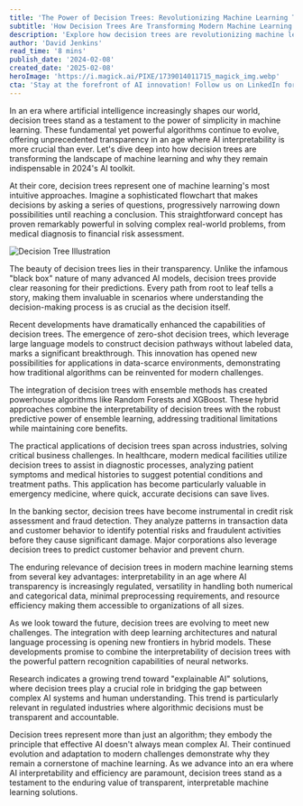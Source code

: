 ```yaml
---
title: 'The Power of Decision Trees: Revolutionizing Machine Learning Through Interpretable AI'
subtitle: 'How Decision Trees Are Transforming Modern Machine Learning'
description: 'Explore how decision trees are revolutionizing machine learning with their unique combination of simplicity and power. From healthcare to finance, discover why these interpretable AI solutions are more relevant than ever in today\'s technology landscape.'
author: 'David Jenkins'
read_time: '8 mins'
publish_date: '2024-02-08'
created_date: '2025-02-08'
heroImage: 'https://i.magick.ai/PIXE/1739014011715_magick_img.webp'
cta: 'Stay at the forefront of AI innovation! Follow us on LinkedIn for more insights into machine learning, decision trees, and the future of interpretable AI.'
---
```


In an era where artificial intelligence increasingly shapes our world, decision trees stand as a testament to the power of simplicity in machine learning. These fundamental yet powerful algorithms continue to evolve, offering unprecedented transparency in an age where AI interpretability is more crucial than ever. Let's dive deep into how decision trees are transforming the landscape of machine learning and why they remain indispensable in 2024's AI toolkit.

At their core, decision trees represent one of machine learning's most intuitive approaches. Imagine a sophisticated flowchart that makes decisions by asking a series of questions, progressively narrowing down possibilities until reaching a conclusion. This straightforward concept has proven remarkably powerful in solving complex real-world problems, from medical diagnosis to financial risk assessment.

![Decision Tree Illustration](https://i.magick.ai/PIXE/1739014011720_magick_img.webp)

The beauty of decision trees lies in their transparency. Unlike the infamous "black box" nature of many advanced AI models, decision trees provide clear reasoning for their predictions. Every path from root to leaf tells a story, making them invaluable in scenarios where understanding the decision-making process is as crucial as the decision itself.

Recent developments have dramatically enhanced the capabilities of decision trees. The emergence of zero-shot decision trees, which leverage large language models to construct decision pathways without labeled data, marks a significant breakthrough. This innovation has opened new possibilities for applications in data-scarce environments, demonstrating how traditional algorithms can be reinvented for modern challenges.

The integration of decision trees with ensemble methods has created powerhouse algorithms like Random Forests and XGBoost. These hybrid approaches combine the interpretability of decision trees with the robust predictive power of ensemble learning, addressing traditional limitations while maintaining core benefits.

The practical applications of decision trees span across industries, solving critical business challenges. In healthcare, modern medical facilities utilize decision trees to assist in diagnostic processes, analyzing patient symptoms and medical histories to suggest potential conditions and treatment paths. This application has become particularly valuable in emergency medicine, where quick, accurate decisions can save lives.

In the banking sector, decision trees have become instrumental in credit risk assessment and fraud detection. They analyze patterns in transaction data and customer behavior to identify potential risks and fraudulent activities before they cause significant damage. Major corporations also leverage decision trees to predict customer behavior and prevent churn.

The enduring relevance of decision trees in modern machine learning stems from several key advantages: interpretability in an age where AI transparency is increasingly regulated, versatility in handling both numerical and categorical data, minimal preprocessing requirements, and resource efficiency making them accessible to organizations of all sizes.

As we look toward the future, decision trees are evolving to meet new challenges. The integration with deep learning architectures and natural language processing is opening new frontiers in hybrid models. These developments promise to combine the interpretability of decision trees with the powerful pattern recognition capabilities of neural networks.

Research indicates a growing trend toward "explainable AI" solutions, where decision trees play a crucial role in bridging the gap between complex AI systems and human understanding. This trend is particularly relevant in regulated industries where algorithmic decisions must be transparent and accountable.

Decision trees represent more than just an algorithm; they embody the principle that effective AI doesn't always mean complex AI. Their continued evolution and adaptation to modern challenges demonstrate why they remain a cornerstone of machine learning. As we advance into an era where AI interpretability and efficiency are paramount, decision trees stand as a testament to the enduring value of transparent, interpretable machine learning solutions.